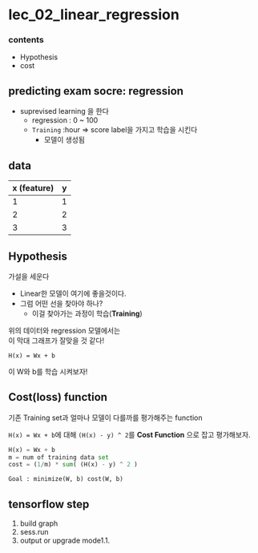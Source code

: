 # lec_02_linear_regression

### contents

* Hypothesis
* cost

## predicting exam socre: regression

* suprevised learning 을 한다
    * regression : 0 ~ 100
    * `Training` :hour => score label을 가지고 학습을 시킨다
        * 모델이 생성됨

## data

| x (feature) | y |
| - | - |
| 1 | 1 |
| 2 | 2 |
| 3 | 3 |

## Hypothesis

가설을 세운다

* Linear한 모델이 여기에 좋을것이다.
* 그럼 어떤 선을 찾아야 하나?
    * 이걸 찾아가는 과정이 학습(**Training**)

위의 데이터와 regression 모델에서는  
이 막대 그래프가 잘맞을 것 같다!

```
H(x) = Wx + b
```

이 W와 b를 학습 시켜보자!

## Cost(loss) function

기존 Training set과 얼마나 모델이 다를까를 평가해주는 function

`H(x) = Wx + b`에 대해 `(H(x) - y) ^ 2`를 **Cost Function** 으로 잡고 평가해보자.

``` py
H(x) = Wx + b
m = num of training data set
cost = (1/m) * sum( (H(x) - y) ^ 2 )

Goal : minimize(W, b) cost(W, b)
```

## tensorflow step

1. build graph
1. sess.run
1. output or upgrade mode1.1.